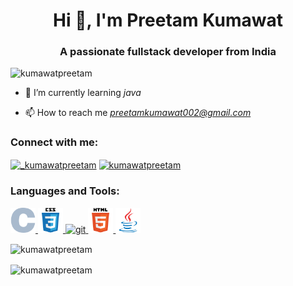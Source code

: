 <h1 align="center">Hi 👋, I'm Preetam Kumawat</h1>
<h3 align="center">A passionate fullstack developer from India</h3>

<p align="left"> <img src="https://komarev.com/ghpvc/?username=kumawatpreetam&label=Profile%20views&color=0e75b6&style=flat" alt="kumawatpreetam" /> </p>

- 🌱 I’m currently learning *java*

- 📫 How to reach me *preetamkumawat002@gmail.com*

<h3 align="left">Connect with me:</h3>
<p align="left">
<a href="https://twitter.com/_kumawatpreetam" target="blank"><img align="center" src="https://raw.githubusercontent.com/rahuldkjain/github-profile-readme-generator/master/src/images/icons/Social/twitter.svg" alt="_kumawatpreetam" height="30" width="40" /></a>
<a href="https://linkedin.com/in/kumawatpreetam" target="blank"><img align="center" src="https://raw.githubusercontent.com/rahuldkjain/github-profile-readme-generator/master/src/images/icons/Social/linked-in-alt.svg" alt="kumawatpreetam" height="30" width="40" /></a>
</p>

<h3 align="left">Languages and Tools:</h3>
<p align="left"> <a href="https://www.cprogramming.com/" target="_blank" rel="noreferrer"> <img src="https://raw.githubusercontent.com/devicons/devicon/master/icons/c/c-original.svg" alt="c" width="40" height="40"/> </a> <a href="https://www.w3schools.com/css/" target="_blank" rel="noreferrer"> <img src="https://raw.githubusercontent.com/devicons/devicon/master/icons/css3/css3-original-wordmark.svg" alt="css3" width="40" height="40"/> </a> <a href="https://git-scm.com/" target="_blank" rel="noreferrer"> <img src="https://www.vectorlogo.zone/logos/git-scm/git-scm-icon.svg" alt="git" width="40" height="40"/> </a> <a href="https://www.w3.org/html/" target="_blank" rel="noreferrer"> <img src="https://raw.githubusercontent.com/devicons/devicon/master/icons/html5/html5-original-wordmark.svg" alt="html5" width="40" height="40"/> </a> <a href="https://www.java.com" target="_blank" rel="noreferrer"> <img src="https://raw.githubusercontent.com/devicons/devicon/master/icons/java/java-original.svg" alt="java" width="40" height="40"/> </a> </p>

<p><img align="center" src="https://github-readme-stats.vercel.app/api/top-langs?username=kumawatpreetam&show_icons=true&locale=en&layout=compact" alt="kumawatpreetam" /></p>

<p><img align="center" src="https://github-readme-streak-stats.herokuapp.com/?user=kumawatpreetam&" alt="kumawatpreetam" /></p>
